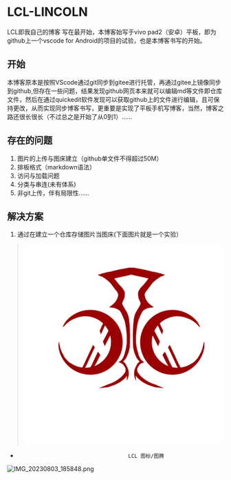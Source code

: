# LCL-LINCOLN
LCL即我自己的博客
写在最开始，本博客始写于vivo pad2（安卓）平板，即为github上一个vscode for Android的项目的试验，也是本博客书写的开始。
## 开始
本博客原本是按照VScode通过git同步到gitee进行托管，再通过gitee上镜像同步到github,但存在一些问题，结果发现github网页本来就可以编辑md等文件即仓库文件，然后在通过quickedit软件发现可以获取github上的文件进行编辑，且可保持更改，从而实现同步博客书写，更重要是实现了平板手机写博客，当然，博客之路还很长很长（不过总之是开始了从0到1）......
## 存在的问题
1. 图片的上传与图床建立（github单文件不得超过50M）
2. 排板格式（markdown语法）
3. 访问与加载问题
4. 分类与串连(未有体系)
5. 非git上传，伴有局限性......
## 解决方案
1. 通过在建立一个仓库存储图片当图床(下面图片就是一个实验）
> ![LCL 图示](https://github.com/LINCOLN-LCL/LCL-/blob/main/LCL.jpg )
-                                         LCL 图标/图腾 
![IMG_20230803_185848.png](https://github.com/LINCOLN-LCL/LCL-/assets/140370308/50744716-28bc-4837-9fa4-ed1b3ddfe586)
